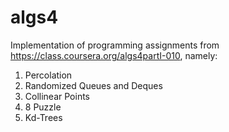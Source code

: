 # algs4
Implementation of programming assignments from https://class.coursera.org/algs4partI-010, namely:
1. Percolation
2. Randomized Queues and Deques
3. Collinear Points
4. 8 Puzzle
5. Kd-Trees

